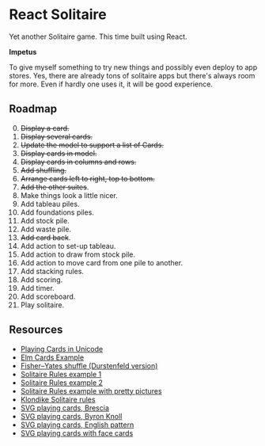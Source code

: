 # React Solitaire


Yet another Solitaire game. This time built using React.

**Impetus**

To give myself something to try new things and possibly even deploy to app stores. Yes, there are already tons of solitaire apps but there's always room for more. Even if hardly one uses it, it will be good experience.



## Roadmap

0. ~~Display a card.~~
1. ~~Display several cards.~~
2. ~~Update the model to support a list of Cards.~~
3. ~~Display cards in model.~~
4. ~~Display cards in columns and rows.~~
5. ~~Add shuffling.~~
6. ~~Arrange cards left to right, top to bottom.~~
7. ~~Add the other suites~~.
8. Make things look a little nicer.
9. Add tableau piles.
10. Add foundations piles.
11. Add stock pile.
12. Add waste pile.
13. ~~Add card back~~.
14. Add action to set-up tableau.
15. Add action to draw from stock pile.
16. Add action to move card from one pile to another.
17. Add stacking rules.
18. Add scoring.
19. Add timer.
20. Add scoreboard.
21. Play solitaire.



## Resources


- [Playing Cards in Unicode](https://en.wikipedia.org/wiki/Playing_cards_in_Unicode)
- [Elm Cards Example](https://elm-lang.org/examples/cards)
- [Fisher–Yates shuffle (Durstenfeld version)](https://en.wikipedia.org/wiki/Fisher%E2%80%93Yates_shuffle#The_modern_algorithm)
- [Solitaire Rules example 1](https://www.officialgamerules.org/solitaire)
- [Solitaire Rules example 2](https://bicyclecards.com/how-to-play/solitaire/)
- [Solitaire Rules example with pretty pictures](https://www.vegassolitaire.com/solitaire/solitaire-rules/)
- [Klondike Solitaire rules](https://www.vegassolitaire.com/klondike-solitaire/)
- [SVG playing cards, Brescia](https://commons.wikimedia.org/wiki/Category:Brescia_deck)
- [SVG playing cards, Byron Knoll](https://commons.wikimedia.org/wiki/Category:Playing_cards_set_by_Byron_Knoll)
- [SVG playing cards, English pattern](https://commons.wikimedia.org/wiki/Category:SVG_English_pattern_playing_cards)
- [SVG playing cards with face cards](https://commons.wikimedia.org/wiki/Category:SVG_playing_cards_4)